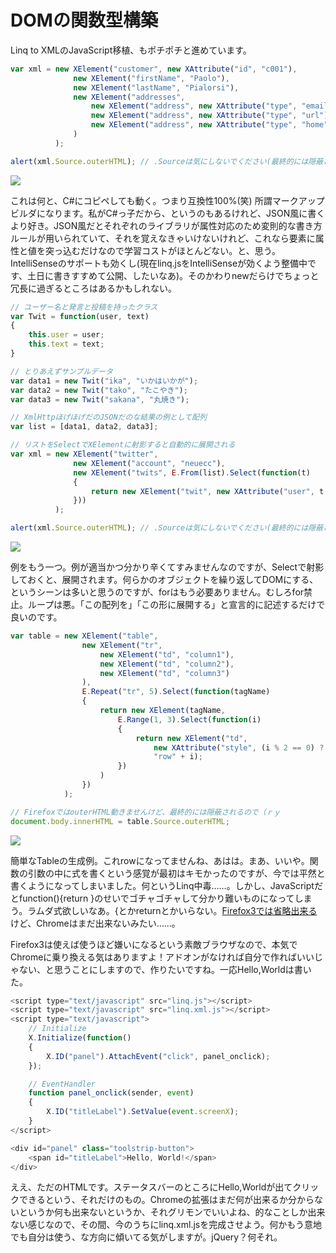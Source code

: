 # DOMの関数型構築

Linq to XMLのJavaScript移植、もポチポチと進めています。

```javascript
var xml = new XElement("customer", new XAttribute("id", "c001"),
              new XElement("firstName", "Paolo"),
              new XElement("lastName", "Pialorsi"),
              new XElement("addresses",
                  new XElement("address", new XAttribute("type", "email"), "paolo@devleap.it"),
                  new XElement("address", new XAttribute("type", "url"), "http://www.devleap.it/"),
                  new XElement("address", new XAttribute("type", "home"), "Brescia - Italy")
              )
          );

alert(xml.Source.outerHTML); // .Sourceは気にしないでください(最終的には隠蔽されるので)
```

<p class="noindent">
	<img src="http://neue.cc/wp-content/uploads/image/linqtoxml1.jpg">
</p>

これは何と、C#にコピペしても動く。つまり互換性100%(笑) 所謂マークアップビルダになります。私がC#っ子だから、というのもあるけれど、JSON風に書くより好き。JSON風だとそれぞれのライブラリが属性対応のため変則的な書き方ルールが用いられていて、それを覚えなきゃいけないけれど、これなら要素に属性と値を突っ込むだけなので学習コストがほとんどない。と、思う。IntelliSenseのサポートも効くし(現在linq.jsをIntelliSenseが効くよう整備中です、土日に書きすすめて公開、したいなあ)。そのかわりnewだらけでちょっと冗長に過ぎるところはあるかもしれない。

```javascript
// ユーザー名と発言と投稿を持ったクラス
var Twit = function(user, text)
{
    this.user = user;
    this.text = text;
}

// とりあえずサンプルデータ
var data1 = new Twit("ika", "いかはいかが");
var data2 = new Twit("tako", "たこやき");
var data3 = new Twit("sakana", "丸焼き");

// XmlHttpほげほげだのJSONだのな結果の例として配列
var list = [data1, data2, data3];

// リストをSelectでXElementに射影すると自動的に展開される
var xml = new XElement("twitter",
              new XElement("account", "neuecc"),
              new XElement("twits", E.From(list).Select(function(t)
              {
                  return new XElement("twit", new XAttribute("user", t.user), t.text)
              }))
          );

alert(xml.Source.outerHTML); // .Sourceは気にしないでください(最終的には隠蔽されるので)
```

<p class="noindent">
	<img src="http://neue.cc/wp-content/uploads/image/linqtoxml2.jpg">
</p>

例をもう一つ。例が適当かつ分かり辛くてすみませんなのですが、Selectで射影しておくと、展開されます。何らかのオブジェクトを繰り返してDOMにする、というシーンは多いと思うのですが、forはもう必要ありません。むしろfor禁止。ループは悪。「この配列を」「この形に展開する」と宣言的に記述するだけで良いのです。

```javascript
var table = new XElement("table",
                new XElement("tr",
                    new XElement("td", "column1"),
                    new XElement("td", "column2"),
                    new XElement("td", "column3")
                ),
                E.Repeat("tr", 5).Select(function(tagName)
                {
                    return new XElement(tagName,
                        E.Range(1, 3).Select(function(i)
                        {
                            return new XElement("td",
                                new XAttribute("style", (i % 2 == 0) ? "background:red" : "background:green"),
                                "row" + i);
                        })
                    )
                })
            );

// FirefoxではouterHTML動きませんけど、最終的には隠蔽されるので（ｒｙ
document.body.innerHTML = table.Source.outerHTML;
```

<p class="noindent">
	<img src="http://neue.cc/wp-content/uploads/image/linqtoxml3.jpg">
</p>

簡単なTableの生成例。これrowになってませんね、あはは。まあ、いいや。関数の引数の中に式を書くという感覚が最初はキモかったのですが、今では平然と書くようになってしまいました。何というLinq中毒……。しかし、JavaScriptだとfunction(){return }のせいでゴチャゴチャして分かり難いものになってしまう。ラムダ式欲しいなあ。{とかreturnとかいらない。[Firefox3では省略出来る](https://developer.mozilla.org/ja/New_in_JavaScript_1.8)けど、Chromeはまだ出来ないみたい……。

Firefox3は使えば使うほど嫌いになるという素敵ブラウザなので、本気でChromeに乗り換える気はありますよ！アドオンがなければ自分で作ればいいじゃない、と思うことにしますので、作りたいですね。一応Hello,Worldは書いた。

```javascript
<script type="text/javascript" src="linq.js"></script>
<script type="text/javascript" src="linq.xml.js"></script>
<script type="text/javascript">
    // Initialize
    X.Initialize(function()
    {
        X.ID("panel").AttachEvent("click", panel_onclick);
    });

    // EventHandler
    function panel_onclick(sender, event)
    {
        X.ID("titleLabel").SetValue(event.screenX);
    }
</script>

<div id="panel" class="toolstrip-button">
    <span id="titleLabel">Hello, World!</span>
</div>
```

ええ、ただのHTMLです。ステータスバーのところにHello,Worldが出てクリックできるという、それだけのもの。Chromeの拡張はまだ何が出来るか分からないというか何も出来ないというか、それグリモンでいいよね、的なことしか出来ない感じなので、その間、今のうちにlinq.xml.jsを完成させよう。何かもう意地でも自分は使う、な方向に傾いてる気がしますが。jQuery？何それ。